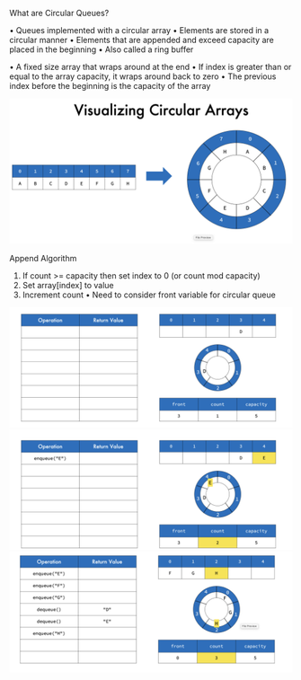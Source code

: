 What are Circular Queues?

• Queues implemented with a circular array
• Elements are stored in a circular manner
• Elements that are appended and exceed capacity are placed in the beginning
• Also called a ring buffer

• A fixed size array that wraps around at the end
• If index is greater than or equal to the array capacity, it
wraps around back to zero
• The previous index before the beginning is the capacity of
the array

![alt text](image-8.png)

Append Algorithm
1. If count >= capacity then set index to 0 (or count mod
capacity)
2. Set array[index] to value
3. Increment count
• Need to consider front variable for circular queue


![alt text](image-9.png)
![alt text](image-10.png)
![alt text](image-11.png)
